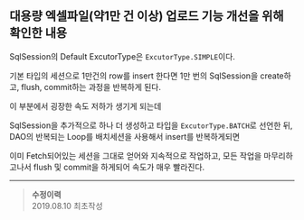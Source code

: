 ## 대용량 엑셀파일(약1만 건 이상) 업로드 기능 개선을 위해 확인한 내용

SqlSession의  Default ExcutorType은 `ExcutorType.SIMPLE`이다.

기본 타입의 세션으로 1만건의 row를 insert 한다면
1만 번의 SqlSession을 create하고, flush, commit하는 과정을 반복하게 된다.

이 부분에서 굉장한 속도 저하가 생기게 되는데

SqlSession을 추가적으로 하나 더 생성하고 타입을 `ExcutorType.BATCH`로 선언한 뒤,
DAO의 반복되는 Loop를 배치세션을 사용해서 insert를 반복하게되면

이미 Fetch되어있는 세션을 그대로 얻어와 지속적으로 작업하고, 모든 작업을 마무리하고나서 flush 및 commit을 하게되어 속도가 매우 빨라진다.

___

>**수정이력**  
2019.08.10 최초작성